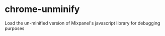 chrome-unminify
===============

Load the un-minified version of Mixpanel's javascript library for debugging purposes
